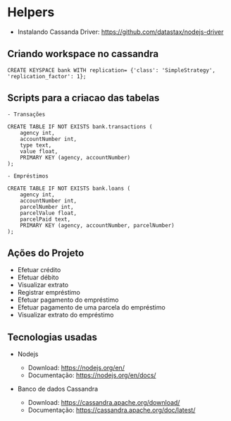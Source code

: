
# Helpers

- Instalando Cassanda Driver: <https://github.com/datastax/nodejs-driver>

## Criando workspace no cassandra

    CREATE KEYSPACE bank WITH replication= {'class': 'SimpleStrategy', 'replication_factor': 1};

## Scripts para a criacao das tabelas

    - Transações

    CREATE TABLE IF NOT EXISTS bank.transactions (
        agency int,
        accountNumber int,
        type text,
        value float,
        PRIMARY KEY (agency, accountNumber)
    );

    - Empréstimos

    CREATE TABLE IF NOT EXISTS bank.loans (
        agency int,
        accountNumber int,
        parcelNumber int,
        parcelValue float,
        parcelPaid text,    
        PRIMARY KEY (agency, accountNumber, parcelNumber)
    );

## Ações do Projeto

- Efetuar crédito
- Efetuar débito
- Visualizar extrato
- Registrar empréstimo
- Efetuar pagamento do empréstimo
- Efetuar pagamento de uma parcela do empréstimo
- Visualizar extrato do empréstimo

## Tecnologias usadas

- Nodejs
  - Download: <https://nodejs.org/en/>
  - Documentação: <https://nodejs.org/en/docs/>

- Banco de dados Cassandra
  - Download: <https://cassandra.apache.org/download/>
  - Documentação: <https://cassandra.apache.org/doc/latest/>
